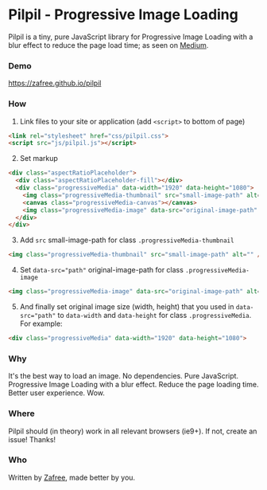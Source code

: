 # Pilpil - Progressive Image Loading

Pilpil is a tiny, pure JavaScript library for Progressive Image Loading with a blur effect to reduce the page load time; as seen on [Medium](https://medium.com/designing-medium/image-zoom-on-medium-24d146fc0c20).

### Demo
https://zafree.github.io/pilpil

### How

1. Link files to your site or application (add `<script>` to bottom of page)

  ```html
  <link rel="stylesheet" href="css/pilpil.css">
  <script src="js/pilpil.js"></script>
  ```

2. Set markup 

  ```html
  <div class="aspectRatioPlaceholder">
    <div class="aspectRatioPlaceholder-fill"></div>
    <div class="progressiveMedia" data-width="1920" data-height="1080">
      <img class="progressiveMedia-thumbnail" src="small-image-path" alt="" />
      <canvas class="progressiveMedia-canvas"></canvas>
      <img class="progressiveMedia-image" data-src="original-image-path" alt="" />
    </div>
  </div>
  ```

3. Add `src` small-image-path for class  `.progressiveMedia-thumbnail` 

  ```html
  <img class="progressiveMedia-thumbnail" src="small-image-path" alt="" />
  ```

4. Set `data-src="path"` original-image-path for class `.progressiveMedia-image` 

  ```html
  <img class="progressiveMedia-image" data-src="original-image-path" alt="" />
  ```

5. And finally set original image size (width, height) that you used in `data-src="path"` to `data-width` and `data-height` for class `.progressiveMedia`. For example:

  ```html
  <div class="progressiveMedia" data-width="1920" data-height="1080">
  ```


### Why

It's the best way to load an image. No dependencies. Pure JavaScript. Progressive Image Loading with a blur effect. Reduce the page loading time. Better user experience. Wow.


### Where

Pilpil should (in theory) work in all relevant browsers (ie9+). If not, create an issue! Thanks!


### Who

Written by <a href="http://zafree.github.io/">Zafree</a>, made better by you.

